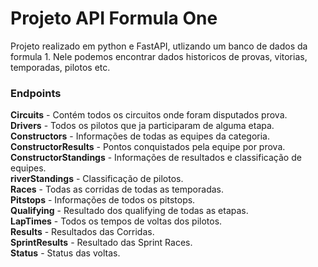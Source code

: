 <h1>Projeto API Formula One</h1>

Projeto realizado em python e FastAPI, utlizando um banco de dados da formula 1.
Nele podemos encontrar dados historicos de provas, vitorias, temporadas, pilotos etc.


<h3>Endpoints</h3>
    <b>Circuits</b> - Contém todos os circuitos onde foram disputados prova.<br>
    <b>Drivers</b> - Todos os pilotos que ja participaram de alguma etapa.<br>
    <b>Constructors</b> - Informações de todas as equipes da categoria.<br>
    <b>ConstructorResults</b> - Pontos conquistados pela equipe por prova.<br>
    <b>ConstructorStandings</b> - Informações de resultados e classificação de equipes.<br>
    <b>riverStandings</b> - Classificação de pilotos.<br>
    <b>Races</b> - Todas as corridas de todas as temporadas.<br>
    <b>Pitstops</b> - Informações de todos os pitstops.<br>
    <b>Qualifying</b> - Resultado dos qualifying de todas as etapas.<br>
    <b>LapTimes</b> - Todos os tempos de voltas dos pilotos.<br>
    <b>Results</b> - Resultados das Corridas.<br>
    <b>SprintResults</b> - Resultado das Sprint Races.<br>
    <b>Status</b> - Status das voltas.<br>
